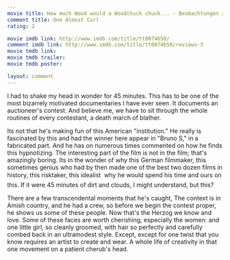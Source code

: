 ```yaml
---
movie title: How much Wood would a Woodchuck chuck... - Beobachtungen zu einer neuen Sprache
comment title: One Almost Curl
rating: 2

movie imdb link: http://www.imdb.com/title/tt0074650/
comment imdb link: http://www.imdb.com/title/tt0074650/reviews-3
movie tmdb link: 
movie tmdb trailer: 
movie tmdb poster: 

layout: comment
---
```


I had to shake my head in wonder for 45 minutes. This has to be one of the most bizarrely motivated documentaries I have ever seen. It documents an auctioneer's contest. And believe me, we have to sit through the whole routines of every contestant, a death march of blather.

Its not that he's making fun of this American "institution." He really is fascinated by this and had the winner here appear in "Bruno S," in a fabricated part. And he has on numerous times commented on how he finds this hypnotizing. The interesting part of the film is not in the film; that's amazingly boring. Its in the wonder of why this German filmmaker, this sometimes genius who had by then made one of the best two dozen films in history, this risktaker, this idealist  why he would spend his time and ours on this. If it were 45 minutes of dirt and clouds, I might understand, but this?

There are a few transcendental moments that he's caught, The context is in Amish country, and he had a crew, so before we begin the contest proper, he shows us some of these people. Now that's the Herzog we know and love. Some of these faces are worth cherishing, especially the women: and one little girl, so cleanly groomed, with hair so perfectly and carefully combed back in an ultramodest style. Except, except for one twist that you know requires an artist to create and wear. A whole life of creativity in that one movement on a patient cherub's head.